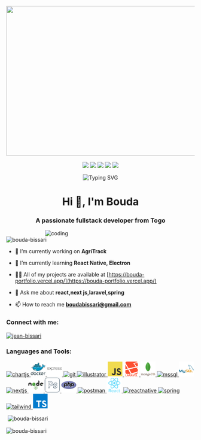 <p align="center">
  <a href="https://github.com/bouda-bissari">
    <img height="400" width='900' src="https://github.com/user-attachments/assets/f3719aa5-f26a-4379-8501-956f00ffbf7c" />
  </a>
</p>

<p align="center">
  <img src="https://img.shields.io/badge/Code-React-informational?style=flat&logo=react&logoColor=white&color=61dafb"/>
  <img src="https://img.shields.io/badge/Code-Next.js-black?style=flat&logo=next.js&logoColor=white"/>
  <img src="https://img.shields.io/badge/Code-Laravel-red?style=flat&logo=laravel&logoColor=white"/>
  <img src="https://img.shields.io/badge/Code-Tailwind-06b6d4?style=flat&logo=tailwindcss&logoColor=white"/>
  <img src="https://img.shields.io/badge/Code-Node.js-339933?style=flat&logo=nodedotjs&logoColor=white"/>
</p>

<p align="center">
  <img src="https://readme-typing-svg.demolab.com?font=Fira+Code&weight=500&size=22&pause=1000&center=true&vCenter=true&width=435&lines=Fullstack+Developer+from+Togo;React%2C+Next.js%2C+Laravel+lover;Building+AgriTrack+🚀" alt="Typing SVG" />
</p>

<h1 align="center">Hi 👋, I'm Bouda</h1>
<h3 align="center">A passionate fullstack developer from Togo</h3>
<img align="right" alt="coding" width="400" src="https://i.pinimg.com/736x/06/66/82/06668293e115bd47e0894a039160afbe.jpg"/>

<p align="left"> <img src="https://komarev.com/ghpvc/?username=bouda-bissari&label=Profile%20views&color=0e75b6&style=flat" alt="bouda-bissari" /> </p>

- 🔭 I’m currently working on **AgriTrack**

- 🌱 I’m currently learning **React Native, Electron**

- 👨‍💻 All of my projects are available at [https://bouda-portfolio.vercel.app/](https://bouda-portfolio.vercel.app/)

- 💬 Ask me about **react,next js,laravel,spring**

- 📫 How to reach me **boudabissari@gmail.com**

<h3 align="left">Connect with me:</h3>
<p align="left">
<a href="https://instagram.com/jean-bissari" target="blank"><img align="center" src="https://raw.githubusercontent.com/rahuldkjain/github-profile-readme-generator/master/src/images/icons/Social/instagram.svg" alt="jean-bissari" height="30" width="40" /></a>
</p>

<h3 align="left">Languages and Tools:</h3>
<p align="left"> <a href="https://www.chartjs.org" target="_blank" rel="noreferrer"> <img src="https://www.chartjs.org/media/logo-title.svg" alt="chartjs" width="40" height="40"/> </a> <a href="https://www.docker.com/" target="_blank" rel="noreferrer"> <img src="https://raw.githubusercontent.com/devicons/devicon/master/icons/docker/docker-original-wordmark.svg" alt="docker" width="40" height="40"/> </a> <a href="https://expressjs.com" target="_blank" rel="noreferrer"> <img src="https://raw.githubusercontent.com/devicons/devicon/master/icons/express/express-original-wordmark.svg" alt="express" width="40" height="40"/> </a> <a href="https://git-scm.com/" target="_blank" rel="noreferrer"> <img src="https://www.vectorlogo.zone/logos/git-scm/git-scm-icon.svg" alt="git" width="40" height="40"/> </a> <a href="https://www.adobe.com/in/products/illustrator.html" target="_blank" rel="noreferrer"> <img src="https://www.vectorlogo.zone/logos/adobe_illustrator/adobe_illustrator-icon.svg" alt="illustrator" width="40" height="40"/> </a> <a href="https://developer.mozilla.org/en-US/docs/Web/JavaScript" target="_blank" rel="noreferrer"> <img src="https://raw.githubusercontent.com/devicons/devicon/master/icons/javascript/javascript-original.svg" alt="javascript" width="40" height="40"/> </a> <a href="https://laravel.com/" target="_blank" rel="noreferrer"> <img src="https://raw.githubusercontent.com/devicons/devicon/master/icons/laravel/laravel-plain-wordmark.svg" alt="laravel" width="40" height="40"/> </a> <a href="https://www.mongodb.com/" target="_blank" rel="noreferrer"> <img src="https://raw.githubusercontent.com/devicons/devicon/master/icons/mongodb/mongodb-original-wordmark.svg" alt="mongodb" width="40" height="40"/> </a> <a href="https://www.microsoft.com/en-us/sql-server" target="_blank" rel="noreferrer"> <img src="https://www.svgrepo.com/show/303229/microsoft-sql-server-logo.svg" alt="mssql" width="40" height="40"/> </a> <a href="https://www.mysql.com/" target="_blank" rel="noreferrer"> <img src="https://raw.githubusercontent.com/devicons/devicon/master/icons/mysql/mysql-original-wordmark.svg" alt="mysql" width="40" height="40"/> </a> <a href="https://nextjs.org/" target="_blank" rel="noreferrer"> <img src="https://cdn.worldvectorlogo.com/logos/nextjs-2.svg" alt="nextjs" width="40" height="40"/> </a> <a href="https://nodejs.org" target="_blank" rel="noreferrer"> <img src="https://raw.githubusercontent.com/devicons/devicon/master/icons/nodejs/nodejs-original-wordmark.svg" alt="nodejs" width="40" height="40"/> </a> <a href="https://www.photoshop.com/en" target="_blank" rel="noreferrer"> <img src="https://raw.githubusercontent.com/devicons/devicon/master/icons/photoshop/photoshop-line.svg" alt="photoshop" width="40" height="40"/> </a> <a href="https://www.php.net" target="_blank" rel="noreferrer"> <img src="https://raw.githubusercontent.com/devicons/devicon/master/icons/php/php-original.svg" alt="php" width="40" height="40"/> </a> <a href="https://postman.com" target="_blank" rel="noreferrer"> <img src="https://www.vectorlogo.zone/logos/getpostman/getpostman-icon.svg" alt="postman" width="40" height="40"/> </a> <a href="https://reactjs.org/" target="_blank" rel="noreferrer"> <img src="https://raw.githubusercontent.com/devicons/devicon/master/icons/react/react-original-wordmark.svg" alt="react" width="40" height="40"/> </a> <a href="https://reactnative.dev/" target="_blank" rel="noreferrer"> <img src="https://reactnative.dev/img/header_logo.svg" alt="reactnative" width="40" height="40"/> </a> <a href="https://spring.io/" target="_blank" rel="noreferrer"> <img src="https://www.vectorlogo.zone/logos/springio/springio-icon.svg" alt="spring" width="40" height="40"/> </a> <a href="https://tailwindcss.com/" target="_blank" rel="noreferrer"> <img src="https://www.vectorlogo.zone/logos/tailwindcss/tailwindcss-icon.svg" alt="tailwind" width="40" height="40"/> </a> <a href="https://www.typescriptlang.org/" target="_blank" rel="noreferrer"> <img src="https://raw.githubusercontent.com/devicons/devicon/master/icons/typescript/typescript-original.svg" alt="typescript" width="40" height="40"/> </a> </p>

<p>&nbsp;<img align="center" src="https://github-readme-stats.vercel.app/api?username=bouda-bissari&show_icons=true&locale=en" alt="bouda-bissari" /></p>

<p><img align="center" src="https://github-readme-streak-stats.herokuapp.com/?user=bouda-bissari&" alt="bouda-bissari" /></p>
